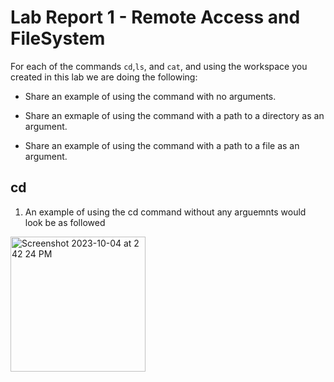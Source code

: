 # Lab Report 1 - Remote Access and FileSystem


For each of the commands ```cd```,```ls```, and ```cat```, and using the workspace you created in this lab we are doing the following:

* Share an example of using the command with no arguments.

* Share an exmaple of using the command with a path to a directory as an argument.

* Share an example of using the command with a path to a file as an argument.

## cd

1) An example of using the cd command without any arguemnts would look be as followed
<img width="216" alt="Screenshot 2023-10-04 at 2 42 24 PM" src="https://github.com/sorryAri3/cse15l-lab-reports/assets/144184249/865e960c-4402-488f-be00-216b5b0b717b">



